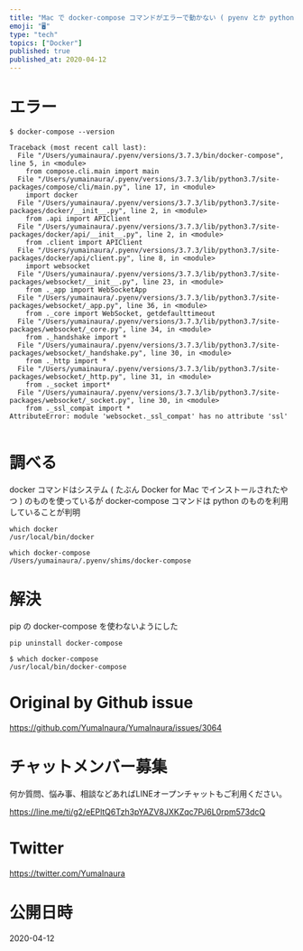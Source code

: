 ```yaml
---
title: "Mac で docker-compose コマンドがエラーで動かない ( pyenv とか python とか言ってくる ) #docker"
emoji: "🖥"
type: "tech"
topics: ["Docker"]
published: true
published_at: 2020-04-12
---
```


# エラー

```
$ docker-compose --version

Traceback (most recent call last):
  File "/Users/yumainaura/.pyenv/versions/3.7.3/bin/docker-compose", line 5, in <module>
    from compose.cli.main import main
  File "/Users/yumainaura/.pyenv/versions/3.7.3/lib/python3.7/site-packages/compose/cli/main.py", line 17, in <module>
    import docker
  File "/Users/yumainaura/.pyenv/versions/3.7.3/lib/python3.7/site-packages/docker/__init__.py", line 2, in <module>
    from .api import APIClient
  File "/Users/yumainaura/.pyenv/versions/3.7.3/lib/python3.7/site-packages/docker/api/__init__.py", line 2, in <module>
    from .client import APIClient
  File "/Users/yumainaura/.pyenv/versions/3.7.3/lib/python3.7/site-packages/docker/api/client.py", line 8, in <module>
    import websocket
  File "/Users/yumainaura/.pyenv/versions/3.7.3/lib/python3.7/site-packages/websocket/__init__.py", line 23, in <module>
    from ._app import WebSocketApp
  File "/Users/yumainaura/.pyenv/versions/3.7.3/lib/python3.7/site-packages/websocket/_app.py", line 36, in <module>
    from ._core import WebSocket, getdefaulttimeout
  File "/Users/yumainaura/.pyenv/versions/3.7.3/lib/python3.7/site-packages/websocket/_core.py", line 34, in <module>
    from ._handshake import *
  File "/Users/yumainaura/.pyenv/versions/3.7.3/lib/python3.7/site-packages/websocket/_handshake.py", line 30, in <module>
    from ._http import *
  File "/Users/yumainaura/.pyenv/versions/3.7.3/lib/python3.7/site-packages/websocket/_http.py", line 31, in <module>
    from ._socket import*
  File "/Users/yumainaura/.pyenv/versions/3.7.3/lib/python3.7/site-packages/websocket/_socket.py", line 30, in <module>
    from ._ssl_compat import *
AttributeError: module 'websocket._ssl_compat' has no attribute 'ssl'


```

# 調べる

docker コマンドはシステム ( たぶん Docker for Mac でインストールされたやつ ) のものを使っているが
docker-compose コマンドは python のものを利用していることが判明

```
which docker
/usr/local/bin/docker
```

```
which docker-compose
/Users/yumainaura/.pyenv/shims/docker-compose
```


# 解決

pip の docker-compose を使わないようにした

`pip uninstall docker-compose`

```
$ which docker-compose
/usr/local/bin/docker-compose
```

# Original by Github issue

https://github.com/YumaInaura/YumaInaura/issues/3064








<!-- Update From Qiita API -->

# チャットメンバー募集


何か質問、悩み事、相談などあればLINEオープンチャットもご利用ください。

https://line.me/ti/g2/eEPltQ6Tzh3pYAZV8JXKZqc7PJ6L0rpm573dcQ





# Twitter


https://twitter.com/YumaInaura


<!-- Update From Qiita API -->



# 公開日時

2020-04-12
